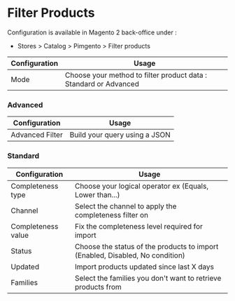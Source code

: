 # Filter Products

Configuration is available in Magento 2 back-office under :
* Stores > Catalog > Pimgento > Filter products

| Configuration                 | Usage                                                                      |
|-------------------------------|----------------------------------------------------------------------------|
| Mode                          | Choose your method to filter product data : Standard or Advanced           |

### Advanced

| Configuration                 | Usage                                                                      |
|-------------------------------|----------------------------------------------------------------------------|
| Advanced Filter               | Build your query using a JSON                                              |

### Standard

| Configuration                 | Usage                                                                      |
|-------------------------------|----------------------------------------------------------------------------|
| Completeness type             | Choose your logical operator ex (Equals, Lower than...)                    |
| Channel                       | Select the channel to apply the completeness filter on                     |
| Completeness value            | Fix the completeness level required for import                             |
| Status                        | Choose the status of the products to import (Enabled, Disabled, No condition)|
| Updated                       | Import products updated since last X days                                  |
| Families                      | Select the families you don't want to retrieve products from               |